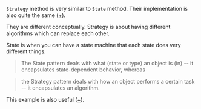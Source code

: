 `Strategy` method is very similar to `State` method. Their implementation is also quite the same ([+](https://stackoverflow.com/questions/1658192/what-is-the-difference-between-strategy-design-pattern-and-state-design-pattern)). 

They are different conceptually. Strategy is about having different algorithms which can replace each other. 

State is when you can have a state machine that each state does very different things. 

> The State pattern deals with what (state or type) an object is (in) -- it encapsulates state-dependent behavior, whereas

> the Strategy pattern deals with how an object performs a certain task -- it encapsulates an algorithm.

This example is also useful ([+](https://stackoverflow.com/a/16058371/4201765)). 